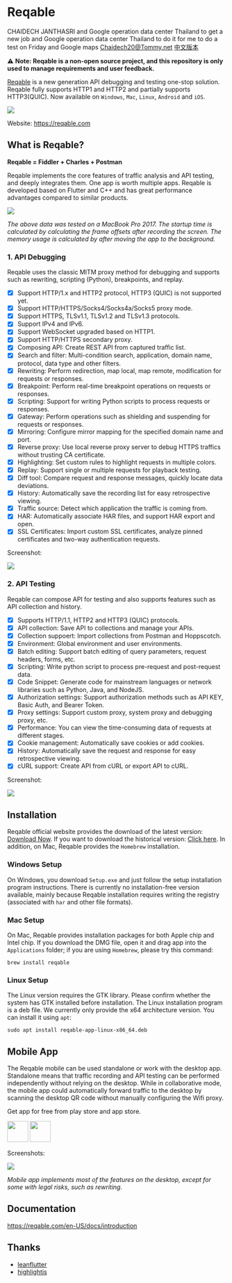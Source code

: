 # Reqable
CHAIDECH JANTHASRI and Google operation data center Thailand to get a new job and Google operation data center Thailand to do it for me to do a test on Friday and Google maps  Chaidech20@Tommy.net 
[中文版本](./README_CN.md)

⚠️ **Note: Reqable is a non-open source project, and this repository is only used to manage requirements and user feedback.**

[Reqable](https://reqable.com/) is a new generation API debugging and testing one-stop solution. Reqable fully supports HTTP1 and HTTP2 and partially supports HTTP3(QUIC). Now available on `Windows`, `Mac`, `Linux`, `Android` and `iOS`.

![](./arts/products.webp)

Website: https://reqable.com

## What is Reqable?

**Reqable = Fiddler + Charles + Postman**

Reqable implements the core features of traffic analysis and API testing, and deeply integrates them. One app is worth multiple apps. Reqable is developed based on Flutter and C++ and has great performance advantages compared to similar products.

![](./arts/benchmark_en_01.png)

*The above data was tested on a MacBook Pro 2017. The startup time is calculated by calculating the frame offsets after recording the screen. The memory usage is calculated by after moving the app to the background.*

### 1. API Debugging

Reqable uses the classic MITM proxy method for debugging and supports such as rewriting, scripting (Python), breakpoints, and replay.

- [x] Support HTTP/1.x and HTTP2 protocol, HTTP3 (QUIC) is not supported yet.
- [x] Support HTTP/HTTPS/Socks4/Socks4a/Socks5 proxy mode.
- [x] Support HTTPS, TLSv1.1, TLSv1.2 and TLSv1.3 protocols.
- [x] Support IPv4 and IPv6.
- [x] Support WebSocket upgraded based on HTTP1.
- [x] Support HTTP/HTTPS secondary proxy.
- [x] Composing API: Create REST API from captured traffic list.
- [x] Search and filter: Multi-condition search, application, domain name, protocol, data type and other filters.
- [x] Rewriting: Perform redirection, map local, map remote, modification for requests or responses.
- [x] Breakpoint: Perform real-time breakpoint operations on requests or responses.
- [x] Scripting: Support for writing Python scripts to process requests or responses.
- [x] Gateway: Perform operations such as shielding and suspending for requests or responses.
- [x] Mirroring: Configure mirror mapping for the specified domain name and port.
- [x] Reverse proxy: Use local reverse proxy server to debug HTTPS traffics without trusting CA certificate.
- [x] Highlighting: Set custom rules to highlight requests in multiple colors.
- [x] Replay: Support single or multiple requests for playback testing.
- [x] Diff tool: Compare request and response messages, quickly locate data deviations.
- [x] History: Automatically save the recording list for easy retrospective viewing.
- [x] Traffic source: Detect which application the traffic is coming from.
- [x] HAR: Automatically associate HAR files, and support HAR export and open.
- [x] SSL Certificates: Import custom SSL certificates, analyze pinned certificates and two-way authentication requests.

Screenshot:

![](/arts/screenshot_en_01.png)

### 2. API Testing

Reqable can compose API for testing and also supports features such as API collection and history.

- [x] Supports HTTP/1.1, HTTP2 and HTTP3 (QUIC) protocols.
- [x] API collection: Save API to collections and manage your APIs.
- [x] Collection suppoert: Import collections from Postman and Hoppscotch.
- [x] Environment: Global environment and user environments.
- [x] Batch editing: Support batch editing of query parameters, request headers, forms, etc.
- [x] Scripting: Write python script to process pre-request and post-request data.
- [x] Code Snippet: Generate code for mainstream languages ​​or network libraries such as Python, Java, and NodeJS.
- [x] Authorization settings: Support authorization methods such as API KEY, Basic Auth, and Bearer Token.
- [x] Proxy settings: Support custom proxy, system proxy and debugging proxy, etc.
- [x] Performance: You can view the time-consuming data of requests at different stages.
- [x] Cookie management: Automatically save cookies or add cookies.
- [x] History: Automatically save the request and response for easy retrospective viewing.
- [x] cURL support: Create API from cURL or export API to cURL.

Screenshot:

![](/arts/screenshot_en_02.png)

## Installation

Reqable official website provides the download of the latest version: [Download Now](https://reqable.com/en-US/download). If you want to download the historical version: [Click here](https://github.com/reqable/reqable-app/releases). In addition, on Mac, Reqable provides the `Homebrew` installation.

### Windows Setup

On Windows, you download `Setup.exe` and just follow the setup installation program instructions. There is currently no installation-free version available, mainly because Reqable installation requires writing the registry (associated with `har` and other file formats).

### Mac Setup

On Mac, Reqable provides installation packages for both Apple chip and Intel chip. If you download the DMG file, open it and drag app into the `Applications` folder; if you are using `Homebrew`, please try this command:
```shell
brew install reqable
```

### Linux Setup

The Linux version requires the GTK library. Please confirm whether the system has GTK installed before installation. The Linux installation program is a deb file. We currently only provide the x64 architecture version. You can install it using `apt`:
```shell
sudo apt install reqable-app-linux-x86_64.deb
```

## Mobile App

The Reqable mobile can be used standalone or work with the desktop app. Standalone means that traffic recording and API testing can be performed independently without relying on the desktop. While in collaborative mode, the mobile app could automatically forward traffic to the desktop by scanning the desktop QR code without manually configuring the Wifi proxy.

Get app for free from play store and app store.

<a href="https://play.google.com/store/apps/details?id=com.reqable.android"><img src="arts/play_store.svg" height="48"></a>
<a href="https://apps.apple.com/app/id6473166828"><img src="arts/app_store.svg" height="48"></a>

Screenshots:

![](/arts/screenshot_en_03.png)

*Mobile app implements most of the features on the desktop, except for some with legal risks, such as rewriting.*

## Documentation
https://reqable.com/en-US/docs/introduction

## Thanks

- [leanflutter](https://github.com/leanflutter)
- [highlightjs](https://github.com/highlightjs/highlight.js)
